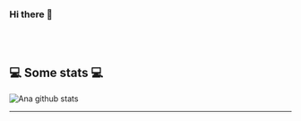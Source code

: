 ### Hi there 👋

<!--
**abmagna/abmagna** is a ✨ _special_ ✨ repository because its `README.md` (this file) appears on your GitHub profile.

Here are some ideas to get you started:

- 🔭 I’m currently working on ...
- 🌱 I’m currently learning ...
- 👯 I’m looking to collaborate on ...
- 🤔 I’m looking for help with ...
- 💬 Ask me about ...
- 📫 How to reach me: ...
- 😄 Pronouns: ...
- ⚡ Fun fact: ...
-->

</br></br>
<h2>💻 Some stats 💻</h2>

![Ana github stats](https://github-readme-stats.vercel.app/api?username=abmagna&show_icons=true&title_color=fff&icon_color=79ff97&text_color=9f9f9f&bg_color=151515)

---
